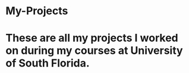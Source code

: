 # My-Projects
# These are all my projects I worked on during my courses at University of South Florida.
